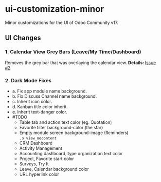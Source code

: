# ui-customization-minor
Minor customizations for the UI of Odoo Community v17.

## UI Changes

### 1. Calendar View Grey Bars (Leave/My Time/Dashboard)

Removes the grey bar that was overlaying the calendar view. **Details:** [Issue #2](https://github.com/juil/ui-customization-minor/pull/2#issue-3181832864)

### 2. Dark Mode Fixes

- a. Fix app module name background.
- b. Fix Discuss Channel name background.
- c. Inherit icon color.
- d. Kanban title color inherit.
- e. Inherit text-danger color.
- #TODO
    - Table tab and action text color (eg. Quotation)
    - Favorite filter background-color (the star)
    - Empty module screen background-image (Reminders) `.o_view_nocontent`
    - CRM Dashboard
    - Activity Management
    - Accounting dashboard, type organization text color
    - Project, Favorite start color
    - Surveys, Try It
    - Leave, Calendar background color
    - URL hyperlink color
